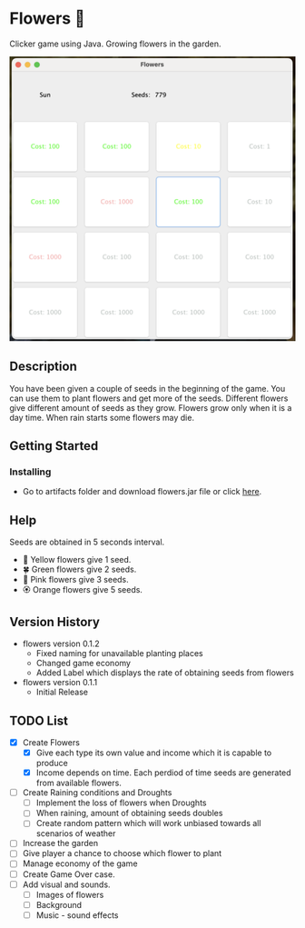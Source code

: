 # Flowers :hibiscus:

   Clicker game using Java. Growing flowers in the garden.
   
   ![This is a screenshot of the game](/Screen%20Shot%20Flowers%20version%20001.png)
  <!-- <img alt="This is a screenshot of the game." src="/Screen%20Shot%20Flowers%20version%20001.png"> -->



## Description

   You have been given a couple of seeds in the beginning of the game. You can use them to plant flowers and get more of the seeds. Different flowers give different amount of seeds as they grow. Flowers grow only when it is a day time. When rain starts some flowers may die.

## Getting Started

### Installing

* Go to artifacts folder and download flowers.jar file or click [here](out/artifacts/flowers_jar/flowers.jar).

## Help

   Seeds are obtained in 5 seconds interval.

 - :blossom: Yellow flowers give 1 seed. 
 - :four_leaf_clover: Green flowers give 2 seeds.
 - :cherry_blossom: Pink flowers give 3 seeds.
 - :rosette: Orange flowers give 5 seeds.

<!--
## Authors

Contributors names and contact info

ex. Dominique Pizzie  
ex. [@DomPizzie](https://twitter.com/dompizzie) -->

## Version History

<!-- * 0.2.0
    * Various bug fixes and optimizations
    * See [commit change]() or See [release history]() -->
* flowers version 0.1.2
    * Fixed naming for unavailable planting places 
    * Changed game economy 
    * Added Label which displays the rate of obtaining seeds from flowers
* flowers version 0.1.1
    * Initial Release


## TODO List


- [x] Create Flowers 
    - [x] Give each type its own value and income which it is capable to produce
    - [x] Income depends on time. Each perdiod of time seeds are generated from available flowers.
- [ ] Create Raining conditions and Droughts 
    - [ ] Implement the loss of flowers when Droughts
    - [ ] When raining, amount of obtaining seeds doubles
    - [ ] Create random pattern which will work unbiased towards all scenarios of weather
- [ ] Increase the garden
- [ ] Give player a chance to choose which flower to plant
- [ ] Manage economy of the game
- [ ] Create Game Over case.
- [ ] Add visual and sounds.
    - [ ] Images of flowers
    - [ ] Background
    - [ ] Music - sound effects

<!--  ## License

This project is licensed under the [NAME HERE] License - see the LICENSE.md file for details

## Acknowledgments

Inspiration, code snippets, etc.
* [awesome-readme](https://github.com/matiassingers/awesome-readme)
* [PurpleBooth](https://gist.github.com/PurpleBooth/109311bb0361f32d87a2)
* [dbader](https://github.com/dbader/readme-template)
* [zenorocha](https://gist.github.com/zenorocha/4526327)
* [fvcproductions](https://gist.github.com/fvcproductions/1bfc2d4aecb01a834b46) -->
